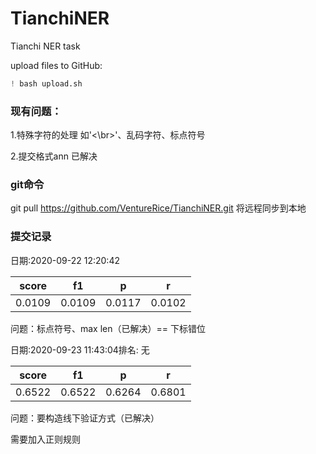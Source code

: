 # TianchiNER
Tianchi NER task

upload files to GitHub: 

```python
! bash upload.sh
```

<!-- #region -->
### 现有问题：

1.特殊字符的处理 如'<\br>'、乱码字符、标点符号

2.提交格式ann 已解决


### git命令

git pull  https://github.com/VentureRice/TianchiNER.git 将远程同步到本地

<!-- #endregion -->

### 提交记录
日期:2020-09-22 12:20:42

|score | f1 | p | r |
|---|--- |--- |--- |
|0.0109 | 0.0109 | 0.0117 | 0.0102|

问题：标点符号、max len（已解决）== 下标错位


日期:2020-09-23 11:43:04排名: 无

|score | f1 | p | r |
|---|--- |--- |--- |
|0.6522 | 0.6522 | 0.6264 | 0.6801 |

问题：要构造线下验证方式（已解决）

需要加入正则规则

```python

```

